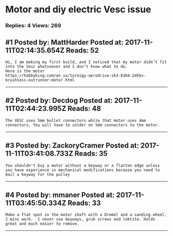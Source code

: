 # Motor and diy electric Vesc issue

### Replies: 4 Views: 269

## \#1 Posted by: MattHarder Posted at: 2017-11-11T02:14:35.654Z Reads: 52

```
Hi, I am making my first build, and I noticed that my motor didn’t fit into the Vesc whatsoever and I don’t know what to do.
Here is the motor 
https://hobbyking.com/en_us/turnigy-aerodrive-sk3-6364-245kv-brushless-outrunner-motor.html
```

---
## \#2 Posted by: Decdog Posted at: 2017-11-11T02:44:23.995Z Reads: 48

```
The VESC uses 5mm bullet connectors while that motor uses 4mm connectors. You will have to solder on 5mm connectors to the motor.
```

---
## \#3 Posted by: ZackoryCramer Posted at: 2017-11-11T03:41:08.733Z Reads: 35

```
You shouldn't buy a motor without a keyway or a flatten edge unless you have experience in mechanical modifications because you need to mail a keyway for the pulley
```

---
## \#4 Posted by: mmaner Posted at: 2017-11-11T03:45:50.334Z Reads: 33

```
Make a flat spot in the motor shaft with a Dremel and a sanding wheel. 2 mins work.  I never use keyways, grub screws and loktite. Holds great and much easier to remove.
```

---
